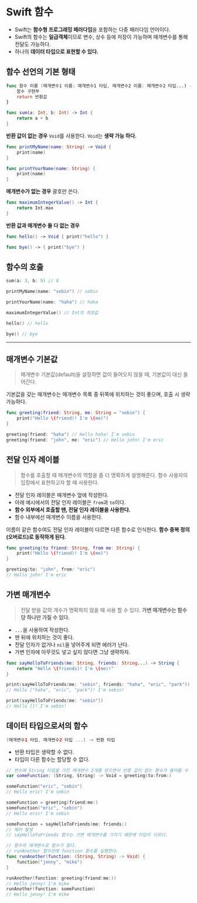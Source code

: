 # Swift 함수

- Swift는 **함수형 프로그래밍 패러다임**을 포함하는 다중 패러다임 언어이다.
- Swift의 함수는 **일급객체**이므로 변수, 상수 등에 저장이 가능하며 매개변수를 통해 전달도 가능하다.
- 하나의 **데이터 타입으로 표현할 수 있다.**

## 함수 선언의 기본 형태

```swift
func 함수 이름 (매개변수1 이름: 매개변수1 타입, 매개변수2 이름: 매개변수2 타입...) -> 반환 타입 {
	함수 구현부
	return 반환값
}

func sum(a: Int, b: Int) -> Int {
	return a + b
}
```
**반환 값이 없는 경우** `Void`를 사용한다. `Void`는 **생략 가능 하다.**
```swift
func printMyName(name: String) -> Void {
	print(name)
}

func printYourName(name: String) {
	print(name)
}
```
**매개변수가 없는 경우** 괄호만 쓴다.
```swift
func maximumIntegerValue() -> Int {
	return Int.max
}
```
**반환 값과 매개변수 둘 다 없는 경우**
```swift
func hello() -> Void { print("hello") }

func bye() -> { print("bye") }
```

## 함수의 호출

```swift
sum(a: 3, b: 5) // 8

printMyName(name: "sebin") // sebin

printYourName(name: "haha") // haha

maximumIntegerValue() // Int의 최댓값

hello() // hello

bye() // bye
```
---

## 매개변수 기본값

> 매개변수 기본값(default)을 설정하면 값이 들어오지 않을 때, 기본값이 대신 들어간다.

기본값을 갖는 매개변수는 매개변수 목록 중 뒤쪽에 위치하는 것이 좋으며, 호출 시 생략 가능하다.

```swift
func greeting(friend: String, me: String = "sebin") {
	print("Hello \(friend)! I'm \(me)")
}

greeting(friend: "haha") // Hello haha! I'm sebin
greeting(friend: "john", me: "eric") // Hello john! I'm eric
```

## 전달 인자 레이블

> 함수를 호출할 때 매개변수의 역할을 좀 더 명확하게 설명해준다.
> 함수 사용자의 입장에서 표현하고자 할 때 사용한다.

- 전달 인자 레이블은 매개변수 앞에 작성한다.
- 아래 예시에서의 전달 인자 레이블은 `from`과 `to`이다.
- **함수 외부에서 호출할 땐, 전달 인자 레이블을 사용한다.**
- 함수 내부에선 매개변수 이름을 사용한다.

이름이 같은 함수여도 전달 인자 레이블이 다르면 다른 함수로 인식한다. **함수 중복 정의(오버로드)로 동작하게 된다.**

```swift
func greeting(to friend: String, from me: String) {
	print("Hello \(friend)! I'm \(me)")
}

greeting(to: "john", from: "eric") 
// Hello john! I'm eric
```

## 가변 매개변수

> 전달 받을 값의 개수가 명확하지 않을 때 사용 할 수 있다.
> **가변 매개변수는 함수당 하나만 가질 수 있다.**

- `...`을 사용하여 작성한다.
- 맨 뒤에 위치하는 것이 좋다.
- 전달 인자가 없거나 `nil`을 넣어주게 되면 에러가 난다.
- 가변 인자에 아무것도 넣고 싶지 않다면 그냥 생략하자.

```swift
func sayHelloToFriends(me: String, friends: String...) -> String {
	return "Hello \(friends)! I'm \(me)!"
}

print(sayHelloToFriends(me: "sebin", friends: "haha", "eric", "park"))
// Hello ["haha", "eric", "park"]! I'm sebin!

print(sayHelloToFriends(me: "sebin"))
// Hello []! I'm sebin!
```

## 데이터 타입으로서의 함수

```swift
(매개변수1 타입, 매개변수2 타입 ...) -> 반환 타입
```
- 반환 타입은 생략할 수 없다.
- 타입이 다른 함수는 할당할 수 없다.

```swift
// 변수에 String 타입을 가진 매개변수 2개를 받으면서 반환 값이 없는 함수가 들어올 수 있는데 greeting 함수를 할당함
var someFunction: (String, String) -> Void = greeting(to:from:)

someFunction("eric", "sebin")
// Hello eric! I'm sebin

someFunction = greeting(friend:me:)
someFunction("eric", "sebin")
// Hello eric! I'm sebin

someFunction = sayHelloToFriends(me: friends:)
// 에러 발생
// sayHelloToFriends 함수는 가변 매개변수를 가지기 때문에 타입이 다르다.

// 함수의 매개변수로 함수가 왔다.
// runAnother 함수안에 function 함수를 실행한다.
func runAnother(function: (String, String) -> Void) {
	function("jenny", "mike")
}

runAnother(function: greeting(friend:me:))
// Hello jenny! I'm mike
runAnother(function: someFunction)
// Hello jenny! I'm mike
```